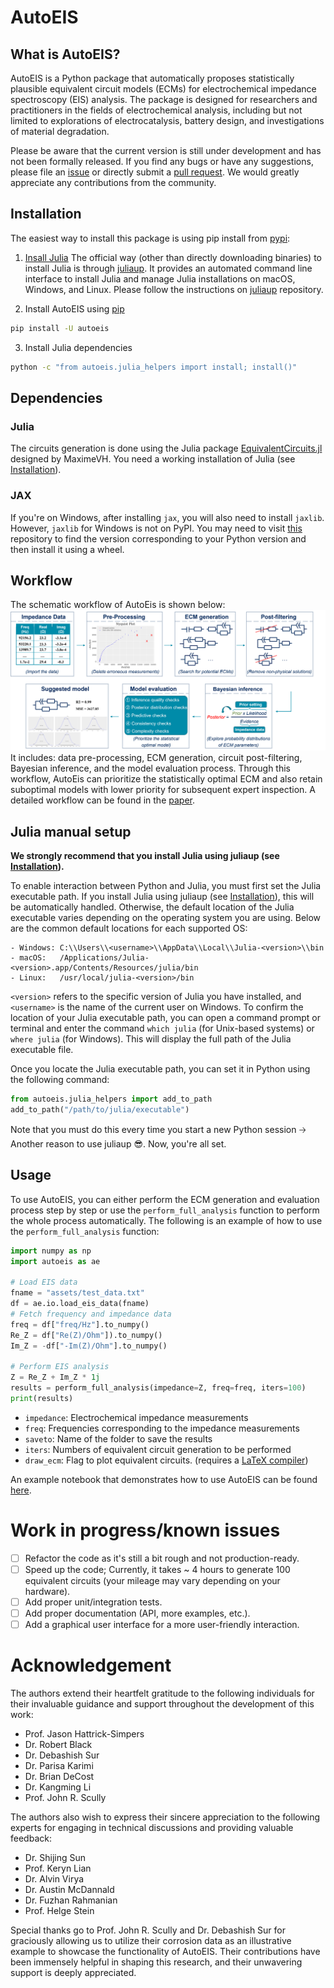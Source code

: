 # AutoEIS
## What is AutoEIS?
AutoEIS is a Python package that automatically proposes statistically plausible equivalent circuit models (ECMs) for electrochemical impedance spectroscopy (EIS) analysis. The package is designed for researchers and practitioners in the fields of electrochemical analysis, including but not limited to explorations of electrocatalysis, battery design, and investigations of material degradation.

Please be aware that the current version is still under development and has not been formally released. If you find any bugs or have any suggestions, please file an [issue](https://github.com/AUTODIAL/AutoEIS/issues) or directly submit a [pull request](https://github.com/AUTODIAL/AutoEIS/pulls). We would greatly appreciate any contributions from the community.

## Installation
The easiest way to install this package is using pip install from [pypi](https://pypi.org/project/autoeis/):

1. [Insall Julia](https://github.com/JuliaLang/juliaup)
The official way (other than directly downloading binaries) to install Julia is through [juliaup](https://github.com/JuliaLang/juliaup). It provides an automated command line interface to install Julia and manage Julia installations on macOS, Windows, and Linux. Please follow the instructions on [juliaup](https://github.com/JuliaLang/juliaup) repository.

2. Install AutoEIS using [pip](https://pypi.org/project/autoeis)
```bash
pip install -U autoeis
```

3. Install Julia dependencies
```bash
python -c "from autoeis.julia_helpers import install; install()"
```

## Dependencies
### Julia
The circuits generation is done using the Julia package [EquivalentCircuits.jl](https://github.com/MaximeVH/EquivalentCircuits.jl) designed by MaximeVH. You need a working installation of Julia (see [Installation](##Installation)).

### JAX
If you're on Windows, after installing `jax`, you will also need to install `jaxlib`. However, `jaxlib` for Windows is not on PyPI. You may need to visit [this](https://github.com/cloudhan/jax-windows-builder) repository to find the version corresponding to your Python version and then install it using a wheel.

## Workflow
The schematic workflow of AutoEis is shown below:
![AutoEIS workflow](assets/workflow.png)
It includes: data pre-processing, ECM generation, circuit post-filtering, Bayesian inference, and the model evaluation process. Through this workflow, AutoEis can prioritize the statistically optimal ECM and also retain suboptimal models with lower priority for subsequent expert inspection. A detailed workflow can be found in the [paper](https://iopscience.iop.org/article/10.1149/1945-7111/aceab2/meta).

## Julia manual setup
**We strongly recommend that you install Julia using juliaup (see [Installation](#Installation)).**

To enable interaction between Python and Julia, you must first set the Julia executable path. If you install Julia using juliaup (see [Installation](#Installation)), this will be automatically handled. Otherwise, the default location of the Julia executable varies depending on the operating system you are using. Below are the common default locations for each supported OS:

```shell
- Windows: C:\\Users\\<username>\\AppData\\Local\\Julia-<version>\\bin
- macOS:   /Applications/Julia-<version>.app/Contents/Resources/julia/bin
- Linux:   /usr/local/julia-<version>/bin
```

`<version>` refers to the specific version of Julia you have installed, and `<username>` is the name of the current user on Windows. To confirm the location of your Julia executable path, you can open a command prompt or terminal and enter the command `which julia` (for Unix-based systems) or `where julia` (for Windows). This will display the full path of the Julia executable file.

Once you locate the Julia executable path, you can set it in Python using the following command:

```python
from autoeis.julia_helpers import add_to_path
add_to_path("/path/to/julia/executable")
```

Note that you must do this every time you start a new Python session 🡢 Another reason to use juliaup 😎. Now, you're all set.

## Usage
To use AutoEIS, you can either perform the ECM generation and evaluation process step by step or use the `perform_full_analysis` function to perform the whole process automatically. The following is an example of how to use the `perform_full_analysis` function:

```python
import numpy as np
import autoeis as ae

# Load EIS data
fname = "assets/test_data.txt"
df = ae.io.load_eis_data(fname)
# Fetch frequency and impedance data
freq = df["freq/Hz"].to_numpy()
Re_Z = df["Re(Z)/Ohm"]).to_numpy()
Im_Z = -df["-Im(Z)/Ohm"].to_numpy()

# Perform EIS analysis
Z = Re_Z + Im_Z * 1j
results = perform_full_analysis(impedance=Z, freq=freq, iters=100)
print(results)
```

- `impedance`: Electrochemical impedance measurements
- `freq`: Frequencies corresponding to the impedance measurements
- `saveto`: Name of the folder to save the results
- `iters`: Numbers of equivalent circuit generation to be performed
- `draw_ecm`: Flag to plot equivalent circuits. (requires a [LaTeX compiler](https://www.latex-project.org/get/)) 
  
An example notebook that demonstrates how to use AutoEIS can be found [here](https://github.com/AUTODIAL/AutoEIS/blob/main/examples/demo_brief.ipynb). 

# Work in progress/known issues
- [ ] Refactor the code as it's still a bit rough and not production-ready.
- [ ] Speed up the code; Currently, it takes ~ 4 hours to generate 100 equivalent circuits (your mileage may vary depending on your hardware).
- [ ] Add proper unit/integration tests.
- [ ] Add proper documentation (API, more examples, etc.).
- [ ] Add a graphical user interface for a more user-friendly interaction.

# Acknowledgement
The authors extend their heartfelt gratitude to the following individuals for their invaluable guidance and support throughout the development of this work:

- Prof. Jason Hattrick-Simpers
- Dr. Robert Black
- Dr. Debashish Sur
- Dr. Parisa Karimi
- Dr. Brian DeCost
- Dr. Kangming Li
- Prof. John R. Scully

The authors also wish to express their sincere appreciation to the following experts for engaging in technical discussions and providing valuable feedback:

- Dr. Shijing Sun
- Prof. Keryn Lian
- Dr. Alvin Virya
- Dr. Austin McDannald
- Dr. Fuzhan Rahmanian
- Prof. Helge Stein
  
Special thanks go to Prof. John R. Scully and Dr. Debashish Sur for graciously allowing us to utilize their corrosion data as an illustrative example to showcase the functionality of AutoEIS. Their contributions have been immensely helpful in shaping this research, and their unwavering support is deeply appreciated.
